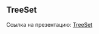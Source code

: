 
## TreeSet

Ссылка на презентацию: [TreeSet ](https://github.com/ait-tr/cohort22/blob/main/basic_programming/lesson_56/treeSet.pdf)

